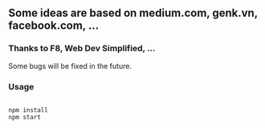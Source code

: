 ## Some ideas are based on medium.com, genk.vn, facebook.com, ...

### Thanks to F8, Web Dev Simplified, ...

Some bugs will be fixed in the future.

### Usage

```

npm install
npm start

```
